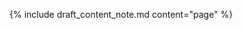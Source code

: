 <!-- StructureDefinition-cdex-practitionerrole-intro.md -->

{% include draft_content_note.md content="page" %}